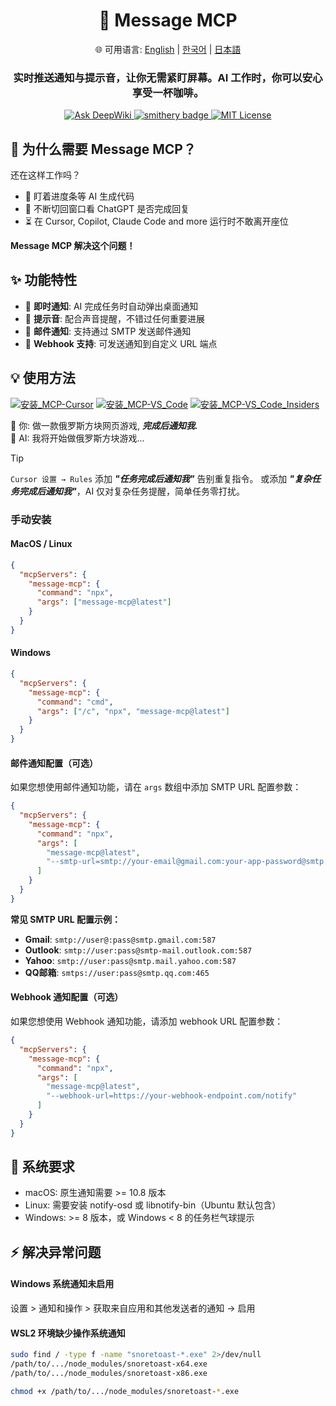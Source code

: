 <div align="center">
  <h1>💬 Message MCP</h1>
  <p>
    🌐 可用语言:
    <a href="README.md">English</a> |
    <a href="README.ko.md">한국어</a> |
    <a href="README.ja.md">日本語</a>
  </p>
  <h3>实时推送通知与提示音，让你无需紧盯屏幕。AI 工作时，你可以安心享受一杯咖啡。</h3>
  <a href="https://deepwiki.com/gimjin/message-mcp">
    <img src="https://deepwiki.com/badge.svg" alt="Ask DeepWiki">
  </a>
  <a href="https://smithery.ai/server/@gimjin/message-mcp">
    <img src="https://smithery.ai/badge/@gimjin/message-mcp" alt="smithery badge">
  </a>
  <a href="https://github.com/gimjin/message-mcp/blob/main/LICENSE">
    <img src="https://img.shields.io/github/license/gimjin/message-mcp" alt="MIT License">
  </a>
</div>

## 🤔 为什么需要 Message MCP？

还在这样工作吗？

- 👀 盯着进度条等 AI 生成代码
- 🔄 不断切回窗口看 ChatGPT 是否完成回复
- ⏳ 在 Cursor, Copilot, Claude Code and more 运行时不敢离开座位

**Message MCP 解决这个问题！**

## ✨ 功能特性

- 💬 **即时通知**: AI 完成任务时自动弹出桌面通知
- 🔔 **提示音**: 配合声音提醒，不错过任何重要进展
- 📧 **邮件通知**: 支持通过 SMTP 发送邮件通知
- 🧩 **Webhook 支持**: 可发送通知到自定义 URL 端点

## 💡 使用方法

[![安装_MCP-Cursor](https://img.shields.io/badge/安装_MCP-Cursor-171717)](https://cursor.com/install-mcp?name=message-mcp&config=eyJjb21tYW5kIjogIm5weCIsImFyZ3MiOiBbIm1lc3NhZ2UtbWNwQGxhdGVzdCJdfQ==) [![安装_MCP-VS_Code](https://img.shields.io/badge/安装_MCP-VS_Code-0098FF)](https://insiders.vscode.dev/redirect?url=vscode:mcp/install?{%22name%22:%22message-mcp%22,%22command%22:%22npx%22,%22args%22:[%22message-mcp@latest%22]}) [![安装_MCP-VS_Code_Insiders](https://img.shields.io/badge/安装_MCP-VS_Code_Insiders-24bfa5)](https://insiders.vscode.dev/redirect?url=vscode-insiders:mcp/install?{%22name%22:%22message-mcp%22,%22command%22:%22npx%22,%22args%22:[%22message-mcp@latest%22]})

🧑 你: 做一款俄罗斯方块网页游戏, **_完成后通知我._**<br>
🤖 AI: 我将开始做俄罗斯方块游戏...

> [!tip]
> `Cursor 设置 → Rules` 添加 **_"任务完成后通知我"_** 告别重复指令。
> 或添加 **_"复杂任务完成后通知我"_**，AI 仅对复杂任务提醒，简单任务零打扰。

### 手动安装

#### MacOS / Linux

```json
{
  "mcpServers": {
    "message-mcp": {
      "command": "npx",
      "args": ["message-mcp@latest"]
    }
  }
}
```

#### Windows

```json
{
  "mcpServers": {
    "message-mcp": {
      "command": "cmd",
      "args": ["/c", "npx", "message-mcp@latest"]
    }
  }
}
```

#### 邮件通知配置（可选）

如果您想使用邮件通知功能，请在 `args` 数组中添加 SMTP URL 配置参数：

```json
{
  "mcpServers": {
    "message-mcp": {
      "command": "npx",
      "args": [
        "message-mcp@latest",
        "--smtp-url=smtp://your-email@gmail.com:your-app-password@smtp.gmail.com:587"
      ]
    }
  }
}
```

**常见 SMTP URL 配置示例：**

- **Gmail**: `smtp://user@:pass@smtp.gmail.com:587`
- **Outlook**: `smtp://user:pass@smtp-mail.outlook.com:587`
- **Yahoo**: `smtp://user:pass@smtp.mail.yahoo.com:587`
- **QQ邮箱**: `smtps://user:pass@smtp.qq.com:465`

#### Webhook 通知配置（可选）

如果您想使用 Webhook 通知功能，请添加 webhook URL 配置参数：

```json
{
  "mcpServers": {
    "message-mcp": {
      "command": "npx",
      "args": [
        "message-mcp@latest",
        "--webhook-url=https://your-webhook-endpoint.com/notify"
      ]
    }
  }
}
```

## 📌 系统要求

- macOS: 原生通知需要 >= 10.8 版本
- Linux: 需要安装 notify-osd 或 libnotify-bin（Ubuntu 默认包含）
- Windows: >= 8 版本，或 Windows < 8 的任务栏气球提示

## ⚡ 解决异常问题

#### Windows 系统通知未启用

设置 > 通知和操作 > 获取来自应用和其他发送者的通知 → 启用

#### WSL2 环境缺少操作系统通知

```bash
sudo find / -type f -name "snoretoast-*.exe" 2>/dev/null
/path/to/.../node_modules/snoretoast-x64.exe
/path/to/.../node_modules/snoretoast-x86.exe

chmod +x /path/to/.../node_modules/snoretoast-*.exe
```

